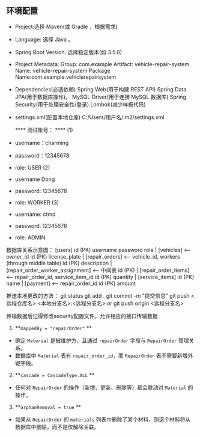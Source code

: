 #
## 环境配置
* Project:选择 Maven(或 Gradle ，根据需求)
* Language: 选择 Java 。
* Spring Boot Version: 选择稳定版本(如 3.5.0)
* Project Metadata:
  Group: com.example
  Artifact: vehicle-repair-system
  Name: vehicle-repair-system
  Package Name:com.example.vehiclerepairsystem
* Dependencies(必选依赖)
  Spring Web(用于构建 REST API)
  Spring Data JPA(用于数据库操作)。
  MySQL Driver(用于连接 MySQL 数据库)
  Spring Security(用于处理安全性/登录)
  Lombok(减少样板代码)
* settings.xml(配置本地仓库)
  C:/Users/用户名/.m2/settings.xml

    ****    测试账号：     ****
  (1)
* username：charming
* password：12345678
* role: USER
  (2)
* username Dong
* password: 12345678
* role: WORKER
  (3)
* username: ctmd
* password: 12345678
* role: ADMIN

数据库关系示意图：
[users]
id (PK)
username
password
role
|
[vehicles]  <-- owner_id
id (PK)
license_plate
|
[repair_orders]  <-- vehicle_id, workers (through middle table)
id (PK)
description
|
[repair_order_worker_assignment] <-- 中间表
id (PK)
|
[repair_order_items]  <-- repair_order_id, service_item_id
id (PK)
quantity
|
[service_items]
id (PK)
name
|
[payment]  <-- repair_order_id
id (PK)
amount

推送本地更改的方法：
git status
git add .
git commit -m "提交信息"
git push <远程仓库名> <本地分支名>:<远程分支名> or   git push origin <远程分支名>

传输数据后记得修改security配置文件，允许相应的接口传输数据

1. **`mappedBy = "repairOrder"` **
  - 确定 `Material` 是被维护方，且通过 `repairOrder` 字段与 `RepairOrder` 管理关系。
  - 数据库中 `Material` 表有 `repair_order_id`，而 `RepairOrder` 表不需要新增外键字段。

2. **`cascade = CascadeType.ALL` **
  - 任何对 `RepairOrder` 的操作（新增、更新、删除等）都会联动对 `Material` 的操作。

3. **`orphanRemoval = true` **
  - 如果从 `RepairOrder` 的 `materials` 列表中删除了某个材料，则这个材料将从数据库中删除，而不是仅解除关联。
